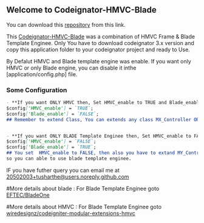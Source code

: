 ## Welcome to Codeignator-HMVC-Blade

You can download this  [repository](https://github.com/tusharthe/Codeignator-HMVC-Blade/) from this link.

This [Codeignator-HMVC-Blade](https://github.com/tusharthe/Codeignator-HMVC-Blade/) was a combination of HMVC Frame & Blade Template Enginee. Only You have to download codeignator 3.x version and copy this application folder to  your codeignator project and ready to Use. 

By Defalut HMVC and Blade template engine was enable. If you want only HMVC or only Blade engine,
 you can disable it inthe [application/config.php] file.


### Some Configuration
```markdown
- **If you want ONLY HMVC then, Set HMVC_enable to TRUE and Blade_enable to FALSE.**
$config['HMVC_enable'] = `TRUE`;
$config['Blade_enable'] = `FALSE`;
## Remember to extend Class, You can extends any class MX_Controller OR MY_Controller


- **If you want ONLY BLADE Template Enginee then, Set HMVC_enable to FALSE and Blade_enable to TRUE.**
$config['HMVC_enable'] = `FALSE`;
$config['Blade_enable'] = `TRUE`;
## You set  HMVC_enable to FALSE, then also you have to extand MY_Controller Class, 
so you can able to use blade template enginee.
```


IF you have futher query you can email me at 20502003+tusharthe@users.noreply.github.com

#More details about blade : 
For Blade Template Enginee goto [EFTEC/BladeOne](https://github.com/EFTEC/BladeOne)

#More details about HMVC : 
For Blade Template Enginee goto [wiredesignz/codeigniter-modular-extensions-hmvc](https://bitbucket.org/wiredesignz/codeigniter-modular-extensions-hmvc)

